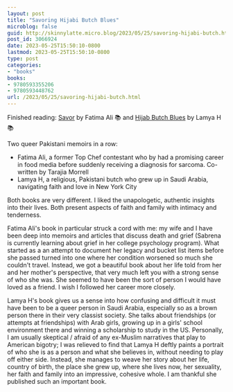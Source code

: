 ```yaml
---
layout: post
title: "Savoring Hijabi Butch Blues"
microblog: false
guid: http://skinnylatte.micro.blog/2023/05/25/savoring-hijabi-butch.html
post_id: 3066924
date: 2023-05-25T15:50:10-0800
lastmod: 2023-05-25T15:50:10-0800
type: post
categories:
- "books"
books:
- 9780593355206
- 9780593448762
url: /2023/05/25/savoring-hijabi-butch.html
---
```

Finished reading: [Savor](https://micro.blog/books/9780593355206) by Fatima Ali 📚 and [Hijab Butch Blues](https://micro.blog/books/9780593448762) by Lamya H 📚

Two queer Pakistani memoirs in a row:

- Fatima Ali, a former Top Chef contestant who by had a promising career in food media before suddenly receiving a diagnosis for sarcoma. Co-written by Tarajia Morrell
- Lamya H, a religious, Pakistani butch who grew up in Saudi Arabia, navigating faith and love in New York City

Both books are very different. I liked the unapologetic, authentic insights into their lives. Both present aspects of faith and family with intimacy and tenderness.

Fatima Ali's book in particular struck a cord with me: my wife and I have been deep into memoirs and articles that discuss death and grief (Sabrena is currently learning about grief in her college psychology program). What started as a an attempt to document her legacy and bucket list items before she passed turned into one where her condition worsened so much she couldn't travel. Instead, we got a beautiful book about her life told from her and her mother's perspective, that very much left you with a strong sense of who she was. She seemed to have been the sort of person I would have loved as a friend. I wish I followed her career more closely.

Lamya H's book gives us a sense into how confusing and difficult it must have been to be a queer person in Saudi Arabia, especially so as a brown person there in their very classist society. She talks about friendships (or attempts at friendships) with Arab girls, growing up in a girls' school environment there and winning a scholarship to study in the US. Personally, I am usually skeptical / afraid of any ex-Muslim narratives that play to American bigotry; I was relieved to find that Lamya H deftly paints a portrait of who she is as a person and what she believes in, without needing to play off either side. Instead, she manages to weave her story about her life, country of birth, the place she grew up, where she lives now, her sexuality, her faith and family into an impressive, cohesive whole. I am thankful she published such an important book.
